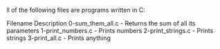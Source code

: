 ll of the following files are programs written in C:

Filename Description 0-sum_them_all.c - Returns the sum of all its parameters 1-print_numbers.c - Prints numbers 2-print_strings.c - Prints strings 3-print_all.c - Prints anything
